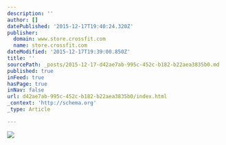 ```yaml
---
description: ''
author: []
datePublished: '2015-12-17T19:40:24.320Z'
publisher:
  domain: www.store.crossfit.com
  name: store.crossfit.com
dateModified: '2015-12-17T19:39:00.850Z'
title: ''
sourcePath: _posts/2015-12-17-d42ae7ab-995c-452c-b182-b22aea3835b0.md
published: true
inFeed: true
hasPage: true
inNav: false
url: d42ae7ab-995c-452c-b182-b22aea3835b0/index.html
_context: 'http://schema.org'
_type: Article

---
```

![](http://demandware.edgesuite.net/aajp_prd/on/demandware.static/-/Sites-Reebok-CF-Library/default/dw8e0fe6ad/plpwallpaper/RBK_XMAS7_1440x480_no_kevlar.jpg)